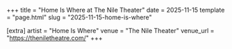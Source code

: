 +++
title = "Home Is Where at The Nile Theater"
date = 2025-11-15
template = "page.html"
slug = "2025-11-15-home-is-where"

[extra]
artist = "Home Is Where"
venue = "The Nile Theater"
venue_url = "https://theniletheatre.com/"
+++
